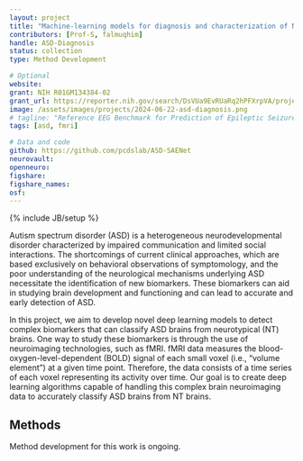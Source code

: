 ```yaml
---
layout: project
title: "Machine-learning models for diagnosis and characterization of Neurodisorders using complex MRI data"
contributors: [Prof-S, falmuqhim]
handle: ASD-Diagnosis
status: collection
type: Method Development

# Optional
website:
grant: NIH R01GM134384-02
grant_url: https://reporter.nih.gov/search/DsVUa9EvRUaRq2hPFXrpVA/project-details/10163880#details
image: /assets/images/projects/2024-06-22-asd-diagnosis.png
# tagline: "Reference EEG Benchmark for Prediction of Epileptic Seizures"
tags: [asd, fmri]

# Data and code
github: https://github.com/pcdslab/ASD-SAENet
neurovault:
openneuro:
figshare:
figshare_names:
osf:
---
```


{% include JB/setup %}

Autism spectrum disorder (ASD) is a heterogeneous neurodevelopmental disorder characterized by impaired communication and limited social interactions. The shortcomings of current clinical approaches, which are based exclusively on behavioral observations of symptomology, and the poor understanding of the neurological mechanisms underlying ASD necessitate the identification of new biomarkers. These biomarkers can aid in studying brain development and functioning and can lead to accurate and early detection of ASD.

In this project, we aim to develop novel deep learning models to detect complex biomarkers that can classify ASD brains from neurotypical (NT) brains. One way to study these biomarkers is through the use of neuroimaging technologies, such as fMRI. fMRI data measures the blood-oxygen-level-dependent (BOLD) signal of each small voxel (i.e., “volume element”) at a given time point. Therefore, the data consists of a time series of each voxel representing its activity over time. Our goal is to create deep learning algorithms capable of handling this complex brain neuroimaging data to accurately classify ASD brains from NT brains.

## Methods

Method development for this work is ongoing.
